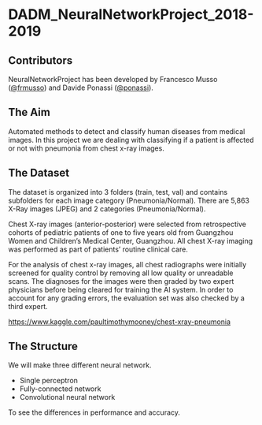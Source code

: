 # DADM_NeuralNetworkProject_2018-2019
## Contributors
NeuralNetworkProject has been developed by Francesco Musso ([@frmusso](https://github.com/frmusso)) and Davide Ponassi ([@ponassi](https://github.com/ponassi)).

## The Aim
Automated methods to detect and classify human diseases from medical images.
In this project we are dealing with classifying if a patient is affected or not with pneumonia from chest x-ray images.

## The Dataset
The dataset is organized into 3 folders (train, test, val) and contains subfolders for each image category (Pneumonia/Normal). There are 5,863 X-Ray images (JPEG) and 2 categories (Pneumonia/Normal).

Chest X-ray images (anterior-posterior) were selected from retrospective cohorts of pediatric patients of one to five years old from Guangzhou Women and Children’s Medical Center, Guangzhou. All chest X-ray imaging was performed as part of patients’ routine clinical care.

For the analysis of chest x-ray images, all chest radiographs were initially screened for quality control by removing all low quality or unreadable scans. The diagnoses for the images were then graded by two expert physicians before being cleared for training the AI system. In order to account for any grading errors, the evaluation set was also checked by a third expert.

https://www.kaggle.com/paultimothymooney/chest-xray-pneumonia

## The Structure
We will make three different neural network.
- Single perceptron
- Fully-connected network
- Convolutional neural network

To see the differences in performance and accuracy.

